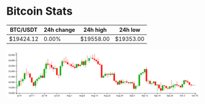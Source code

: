 # Bitcoin Stats

BTC/USDT|24h change|24h high|24h low|
|---|---|---|---|
|$19424.12|0.00%|$19558.00|$19353.00|

<img src="./chart.svg">

